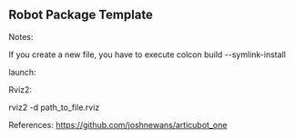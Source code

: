 ## Robot Package Template

Notes:

If you create a new file, you have to execute colcon build --symlink-install

launch:

Rviz2:

rviz2 -d path_to_file.rviz

References: https://github.com/joshnewans/articubot_one
